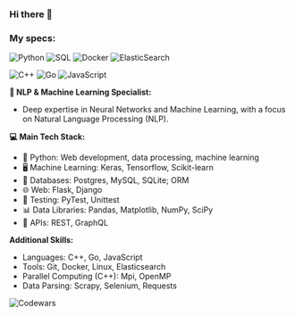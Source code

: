 ### Hi there 👋

### My specs:

![Python](https://img.shields.io/badge/-Python-3776AB?style=flat-square&logo=python&logoColor=white)
![SQL](https://img.shields.io/badge/-SQL-336791?style=flat-square&logo=postgresql&logoColor=white)
![Docker](https://img.shields.io/badge/-Docker-2496ED?style=flat-square&logo=docker&logoColor=white)
![ElasticSearch](https://img.shields.io/badge/-ElasticSearch-005571?style=flat-square&logo=elasticsearch&logoColor=white)

![C++](https://img.shields.io/badge/-C++-00599C?style=flat-square&logo=cplusplus&logoColor=white)
![Go](https://img.shields.io/badge/-Go-00ADD8?style=flat-square&logo=go&logoColor=white)
![JavaScript](https://img.shields.io/badge/-JavaScript-F7DF1E?style=flat-square&logo=javascript&logoColor=black)


**🤖 NLP & Machine Learning Specialist:**
- Deep expertise in Neural Networks and Machine Learning, with a focus on Natural Language Processing (NLP).

**💻 Main Tech Stack:**
- 🐍 Python: Web development, data processing, machine learning
- 🖥️ Machine Learning: Keras, Tensorflow, Scikit-learn
- 💾 Databases: Postgres, MySQL, SQLite; ORM
- 🌐 Web: Flask, Django
- 🧪 Testing: PyTest, Unittest
- 📊 Data Libraries: Pandas, Matplotlib, NumPy, SciPy
- 📡 APIs: REST, GraphQL

**Additional Skills:**
- Languages: C++, Go, JavaScript
- Tools: Git, Docker, Linux, Elasticsearch
- Parallel Computing (C++): Mpi, OpenMP
- Data Parsing: Scrapy, Selenium, Requests

![Codewars](https://github.r2v.ch/codewars?user=t0chka_g)
